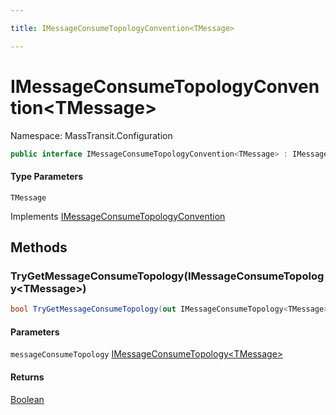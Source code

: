 ```yaml
---

title: IMessageConsumeTopologyConvention<TMessage>

---
```


# IMessageConsumeTopologyConvention\<TMessage\>

Namespace: MassTransit.Configuration

```csharp
public interface IMessageConsumeTopologyConvention<TMessage> : IMessageConsumeTopologyConvention
```

#### Type Parameters

`TMessage`<br/>

Implements [IMessageConsumeTopologyConvention](../masstransit-configuration/imessageconsumetopologyconvention)

## Methods

### **TryGetMessageConsumeTopology(IMessageConsumeTopology\<TMessage\>)**

```csharp
bool TryGetMessageConsumeTopology(out IMessageConsumeTopology<TMessage> messageConsumeTopology)
```

#### Parameters

`messageConsumeTopology` [IMessageConsumeTopology\<TMessage\>](../masstransit/imessageconsumetopology-1)<br/>

#### Returns

[Boolean](https://learn.microsoft.com/en-us/dotnet/api/system.boolean)<br/>
